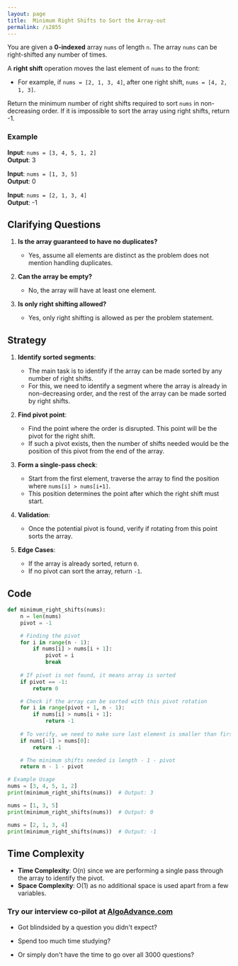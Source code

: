 ```yaml
---
layout: page
title:  Minimum Right Shifts to Sort the Array-out
permalink: /s2855
---
```


You are given a **0-indexed** array `nums` of length `n`. The array `nums` can be right-shifted any number of times.

A **right shift** operation moves the last element of `nums` to the front:

- For example, if `nums = [2, 1, 3, 4]`, after one right shift, `nums = [4, 2, 1, 3]`.

Return the minimum number of right shifts required to sort `nums` in non-decreasing order. If it is impossible to sort the array using right shifts, return -1.

### Example

**Input**: `nums = [3, 4, 5, 1, 2]`  
**Output**: 3

**Input**: `nums = [1, 3, 5]`  
**Output**: 0

**Input**: `nums = [2, 1, 3, 4]`  
**Output**: -1

## Clarifying Questions

1. **Is the array guaranteed to have no duplicates?**
   - Yes, assume all elements are distinct as the problem does not mention handling duplicates.

2. **Can the array be empty?**
   - No, the array will have at least one element.

3. **Is only right shifting allowed?**
   - Yes, only right shifting is allowed as per the problem statement.

## Strategy

1. **Identify sorted segments**:
    - The main task is to identify if the array can be made sorted by any number of right shifts.
    - For this, we need to identify a segment where the array is already in non-decreasing order, and the rest of the array can be made sorted by right shifts.

2. **Find pivot point**:
    - Find the point where the order is disrupted. This point will be the pivot for the right shift.
    - If such a pivot exists, then the number of shifts needed would be the position of this pivot from the end of the array.

3. **Form a single-pass check**:
    - Start from the first element, traverse the array to find the position where `nums[i] > nums[i+1]`.
    - This position determines the point after which the right shift must start.

4. **Validation**:
    - Once the potential pivot is found, verify if rotating from this point sorts the array.

5. **Edge Cases**:
    - If the array is already sorted, return `0`.
    - If no pivot can sort the array, return `-1`.

## Code

```python
def minimum_right_shifts(nums):
    n = len(nums)
    pivot = -1

    # Finding the pivot
    for i in range(n - 1):
        if nums[i] > nums[i + 1]:
            pivot = i
            break
    
    # If pivot is not found, it means array is sorted
    if pivot == -1:
        return 0

    # Check if the array can be sorted with this pivot rotation
    for i in range(pivot + 1, n - 1):
        if nums[i] > nums[i + 1]:
            return -1
    
    # To verify, we need to make sure last element is smaller than first element
    if nums[-1] > nums[0]:
        return -1

    # The minimum shifts needed is length - 1 - pivot
    return n - 1 - pivot

# Example Usage
nums = [3, 4, 5, 1, 2]
print(minimum_right_shifts(nums))  # Output: 3

nums = [1, 3, 5]
print(minimum_right_shifts(nums))  # Output: 0

nums = [2, 1, 3, 4]
print(minimum_right_shifts(nums))  # Output: -1
```

## Time Complexity

- **Time Complexity**: O(n) since we are performing a single pass through the array to identify the pivot.
- **Space Complexity**: O(1) as no additional space is used apart from a few variables.


### Try our interview co-pilot at [AlgoAdvance.com](https://algoAdvance.com)

- Got blindsided by a question you didn't expect?

- Spend too much time studying?

- Or simply don't have the time to go over all 3000 questions?

